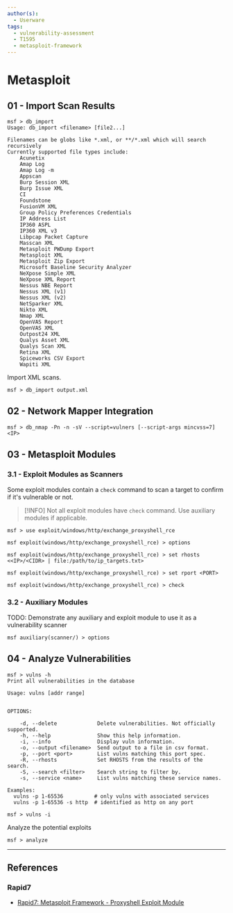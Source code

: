 ```yaml
---
author(s):
  - Userware
tags:
  - vulnerability-assessment
  - T1595
  - metasploit-framework
---
```

# Metasploit

## 01 - Import Scan Results

```
msf > db_import 
Usage: db_import <filename> [file2...]

Filenames can be globs like *.xml, or **/*.xml which will search recursively
Currently supported file types include:
    Acunetix
    Amap Log
    Amap Log -m
    Appscan
    Burp Session XML
    Burp Issue XML
    CI
    Foundstone
    FusionVM XML
    Group Policy Preferences Credentials
    IP Address List
    IP360 ASPL
    IP360 XML v3
    Libpcap Packet Capture
    Masscan XML
    Metasploit PWDump Export
    Metasploit XML
    Metasploit Zip Export
    Microsoft Baseline Security Analyzer
    NeXpose Simple XML
    NeXpose XML Report
    Nessus NBE Report
    Nessus XML (v1)
    Nessus XML (v2)
    NetSparker XML
    Nikto XML
    Nmap XML
    OpenVAS Report
    OpenVAS XML
    Outpost24 XML
    Qualys Asset XML
    Qualys Scan XML
    Retina XML
    Spiceworks CSV Export
    Wapiti XML
```

Import XML scans.

```
msf > db_import output.xml
```

## 02 - Network Mapper Integration

```
msf > db_nmap -Pn -n -sV --script=vulners [--script-args mincvss=7] <IP>
```

## 03 - Metasploit Modules

### 3.1 - Exploit Modules as Scanners

Some exploit modules contain a `check` command to scan a target to confirm if it's vulnerable or not.

> [!INFO]
> Not all exploit modules have `check` command. Use auxiliary modules if applicable.

```
msf > use exploit/windows/http/exchange_proxyshell_rce

msf exploit(windows/http/exchange_proxyshell_rce) > options

msf exploit(windows/http/exchange_proxyshell_rce) > set rhosts <<IP>/<CIDR> | file:/path/to/ip_targets.txt>

msf exploit(windows/http/exchange_proxyshell_rce) > set rport <PORT>

msf exploit(windows/http/exchange_proxyshell_rce) > check
```

### 3.2 - Auxiliary Modules

TODO: Demonstrate any auxiliary and exploit module to use it as a vulnerability scanner

```
msf auxiliary(scanner/) > options
```

## 04 - Analyze Vulnerabilities

```
msf > vulns -h
Print all vulnerabilities in the database

Usage: vulns [addr range]


OPTIONS:

    -d, --delete             Delete vulnerabilities. Not officially supported.
    -h, --help               Show this help information.
    -i, --info               Display vuln information.
    -o, --output <filename>  Send output to a file in csv format.
    -p, --port <port>        List vulns matching this port spec.
    -R, --rhosts             Set RHOSTS from the results of the search.
    -S, --search <filter>    Search string to filter by.
    -s, --service <name>     List vulns matching these service names.

Examples:
  vulns -p 1-65536          # only vulns with associated services
  vulns -p 1-65536 -s http  # identified as http on any port
```

```
msf > vulns -i
```

Analyze the potential exploits

```
msf > analyze
```

---
## References

### Rapid7

- [Rapid7: Metasploit Framework - Proxyshell Exploit Module](https://github.com/rapid7/metasploit-framework/blob/master/documentation/modules/exploit/windows/http/exchange_proxyshell_rce.md)